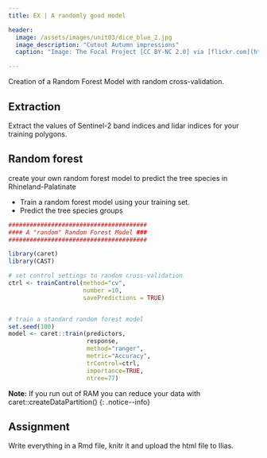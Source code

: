 ```yaml
---
title: EX | A randomly good model

header:
  image: /assets/images/unit03/dice_blue_2.jpg
  image_description: "Cutout Autumn impressions"
  caption: "Image: The Focal Project [CC BY-NC 2.0] via [flickr.com](https://www.flickr.com/photos/192004829@N02/51145500105/)"

---
```

Creation of a Random Forest Model with random cross-validation.

## Extraction

Extract the values of Sentinel-2 band indices and lidar indices for your training polygons.


## Random forest
create your own random forest model to predict the tree species in Rhineland-Palatinate

* Train a random forest model using your training set.
* Predict the tree species groups 


```r
#######################################
#### A "random" Random Forest Model ###
#######################################

library(caret)
library(CAST)

# set control settings to random cross-validation
ctrl <- trainControl(method="cv",
                     number =10,
                     savePredictions = TRUE)


# train a standard random forest model
set.seed(100)
model <- caret::train(predictors,
                      response,
                      method="ranger",
                      metric="Accuracy",
                      trControl=ctrl,
                      importance=TRUE,
                      ntree=77)
```
**Note:** If you run out of RAM you can reduce your data with caret::createDataPartition()
{: .notice--info}

## Assignment
Write everything in a Rmd file, knitr it and upload the html file to Ilias. 




